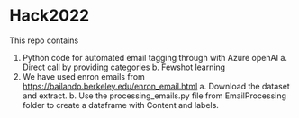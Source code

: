# Hack2022

This repo contains 

1. Python code for automated email tagging through with Azure openAI 
  a. Direct call by providing categories
  b. Fewshot learning
2. We have used enron emails from https://bailando.berkeley.edu/enron_email.html
  a. Download the dataset and extract.
  b. Use the processing_emails.py file from EmailProcessing folder to create a dataframe with Content and labels.

  
